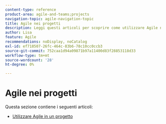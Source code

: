 ```yaml
---
content-type: reference
product-area: agile-and-teams;projects
navigation-topic: agile-navigation-topic
title: Agile nei progetti
description: Leggi questi articoli per scoprire come utilizzare Agile nei progetti.
author: Lisa
feature: Agile
recommendations: noDisplay, noCatalog
exl-id: ef718507-26fc-464c-83b6-78c10cc0ccb3
source-git-commit: 752caa1d94a09871b97a11400d83f28853118d33
workflow-type: tm+mt
source-wordcount: '28'
ht-degree: 0%

---
```


# Agile nei progetti

Questa sezione contiene i seguenti articoli:

* [Utilizzare Agile in un progetto](../../agile/agile-in-projects/use-agile-on-a-project.md)
